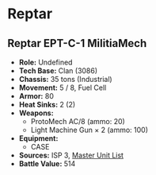 # Reptar
## Reptar EPT-C-1 MilitiaMech
- **Role:** Undefined
- **Tech Base:** Clan (3086)
- **Chassis:** 35 tons (Industrial)
- **Movement:** 5 / 8, Fuel Cell
- **Armor:** 80
- **Heat Sinks:** 2 (2)
- **Weapons:**
  - ProtoMech AC/8 (ammo: 20)
  - Light Machine Gun × 2 (ammo: 100)
- **Equipment:**
  - CASE
- **Sources:** ISP 3, [Master Unit List](http://masterunitlist.info/Unit/Details/5797/reptar-ept-c-1-militiamech)
- **Battle Value:** 514


